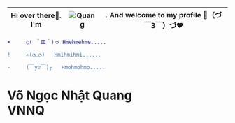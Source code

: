 |Hi over there👋. I'm | ![Quang](https://user-images.githubusercontent.com/92705154/149645080-a22d7fba-3d7f-4cd1-a586-7849c0f48212.png) | . And welcome to my profile 🎉（づ￣3￣）づ❤️
| --- | --- | --- |

```diff
+     ○( ＾皿＾)っ Hmehmehme.....

!     ✍️(◔◡◔)   Hmihmihmi......

-     (￣y▽￣)╭   Hmohmohmo.....
```
<h1 style = "background-image : url("https://anhdep.tv/attachments/29491c1d81ccffedf24f540dde4f4ea0-jpeg.24003/");">Võ Ngọc Nhật Quang </br> VNNQ</h1>

<!--
**VNNhatQuang/VNNhatQuang** is a ✨ _special_ ✨ repository because its `README.md` (this file) appears on your GitHub profile.

Here are some ideas to get you started:

- 🔭 I’m currently working on ...
- 🌱 I’m currently learning ...
- 👯 I’m looking to collaborate on ...
- 🤔 I’m looking for help with ...
- 💬 Ask me about ...
- 📫 How to reach me: ...
- 😄 Pronouns: ...
- ⚡ Fun fact: ...
-->

